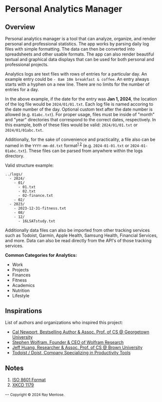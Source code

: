 Personal Analytics Manager
==========================

Overview
--------
Personal analytics manager is a tool that can analyze, organize, and render personal and professional statistics. The app works by parsing daily log files with simple formatting. The data can then be converted into spreadsheets and other usable formats. The app can also render beautiful textual and graphical data displays that can be used for both personal and professional projects.

Analytics logs are text files with rows of entries for a particular day. An example entry could be `- 8am 10m breakfast & coffee`. An entry always starts with a hyphen on a new line. There are no limits for the number of entries for a day.

In the above example, if the date for the entry was **Jan 1, 2024**, the location of the log file would be `2024/01/01.txt`. Each log file is named accoring to the date number of the day. Optional custom text after the date number is allowed (e.g. `01abc.txt`). For proper usage, files must be inside of "month" and "year" directories that correspond to the correct dates, respectively. In this example, both of these files would be valid: `2024/01/01.txt` or `2024/01/01abc.txt`.

Additionally, for the sake of convenience and practicality, a file also can be named in the `YYYY-mm-dd.txt` format<sup>[1](#n1) [2](#n2)</sup> (e.g. `2024-01-01.txt` or `2024-01-01abc.txt`). These files can be parsed from anywhere within the logs directory.

Valid structure example:

```
../logs/
  - 2024/
    - 01/
      - 01.txt
      - 02.txt
      - 02-finance.txt
    - 02/
  - 2023/
    - 2023-12-31-fitness.txt
    - 08/
    - 12/
      - 16LSATstudy.txt 
```

Additionally data files can also be imported from other tracking services such as Todoist, Garmin, Apple Health, Samsung Health, Financial Services, and more. Data can also be read directly from the API's of those tracking services.

**Common Categories for Analytics:**

* Work
* Projects
* Finances
* Fitness
* Academics
* Nutrition
* Lifestyle


Inspirations
------------
List of authors and organizations who inspired this project:

* [Cal Newport, Bestselling Author & Assoc. Prof. of CS @ Georgetown University](https://calnewport.com/deep-habits-should-you-track-hours-or-milestones/)
* [Stephen Wolfram, Founder & CEO of Wolfram Research](https://web.archive.org/web/20140608105232/http://www.wired.com/2012/03/opinion-wolfram-life-analytics/all/)
* [Jeff Huang, Researcher & Assoc. Prof. of CS @ Brown University](https://jeffhuang.com/productivity_text_file/)
* [Todoist / Doist, Company Specializing in Productivity Tools](https://todoist.com/inspiration/deep-work)


Notes
-----
1. <span id="n1">[ISO 8601 Format](https://en.wikipedia.org/wiki/ISO_8601)</span>
2. <span id="n2">[XKCD 1179](https://xkcd.com/1179/)</span>


--
<small>Copyright &copy; 2024 Ray Mentose.</small>